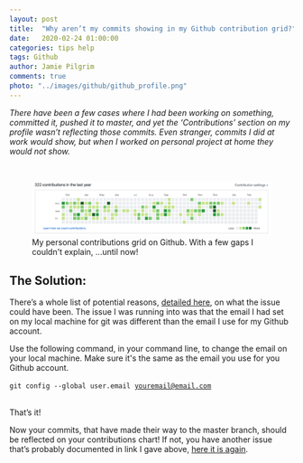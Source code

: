 ```yaml
---
layout: post
title:  "Why aren’t my commits showing in my Github contribution grid?"
date:   2020-02-24 01:00:00
categories: tips help
tags: Github
author: Jamie Pilgrim
comments: true
photo: "../images/github/github_profile.png"
---
```


<p><em>
There have been a few cases where I had been working on something, committed it, pushed it to master, and yet the ‘Contributions’ section on my profile wasn’t reflecting those commits. Even stranger, commits I did at work would show, but when I worked on personal project at home they would not show.
</em></p>
<br>

<figure>
  <img src="../images/github/github_contributions.png" alt="My personal contributions grid on Github. With a few gaps I couldn't explain until now!">
  <figcaption> My personal contributions grid on Github. With a few gaps I couldn't explain, ...until now!  </figcaption>
</figure>

<h2> The Solution: </h2>

<p>
There’s a whole list of potential reasons, <a href="https://help.github.com/en/github/setting-up-and-managing-your-github-profile/why-are-my-contributions-not-showing-up-on-my-profile">detailed here</a>, on what the issue could have been. The issue I was running into was that the email I had set on my local machine for git was different than the email I use for my Github account.
</p>

<p>
Use the following command, in your command line, to change the email on your local machine. Make sure it's the same as the email you use for you Github account.
</p>

<code>git config --global user.email youremail@email.com</code>
<br><br>

<p>That’s it!</p>

<p>
Now your commits, that have made their way to the master branch, should be reflected on your contributions chart!  If not, you have another issue that’s probably documented in link I gave above, <a href="https://help.github.com/en/github/setting-up-and-managing-your-github-profile/why-are-my-contributions-not-showing-up-on-my-profile">here it is again</a>.
</p>
